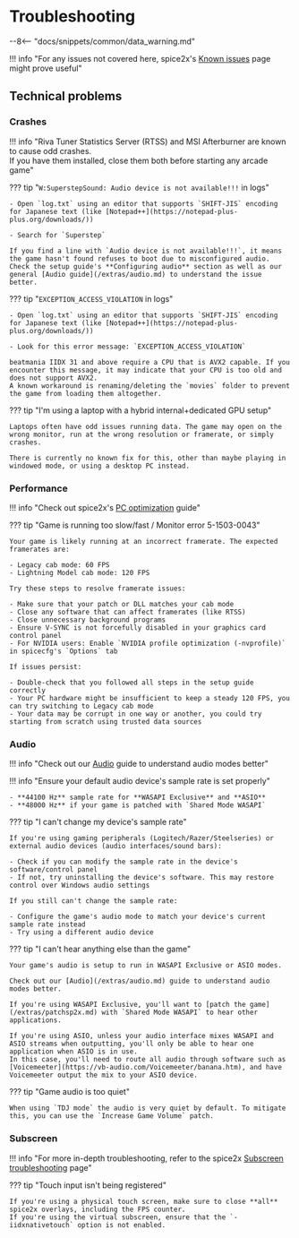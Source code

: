 # Troubleshooting

--8<-- "docs/snippets/common/data_warning.md"

!!! info "For any issues not covered here, spice2x's [Known issues](https://github.com/spice2x/spice2x.github.io/wiki/Known-issues) page might prove useful"

## Technical problems

### Crashes

!!! info "Riva Tuner Statistics Server (RTSS) and MSI Afterburner are known to cause odd crashes.<br>If you have them installed, close them both before starting any arcade game"

??? tip "`W:SuperstepSound: Audio device is not available!!!` in logs"

    - Open `log.txt` using an editor that supports `SHIFT-JIS` encoding for Japanese text (like [Notepad++](https://notepad-plus-plus.org/downloads/))

    - Search for `Superstep`

    If you find a line with `Audio device is not available!!!`, it means the game hasn't found refuses to boot due to misconfigured audio.  
    Check the setup guide's **Configuring audio** section as well as our general [Audio guide](/extras/audio.md) to understand the issue better.

??? tip "`EXCEPTION_ACCESS_VIOLATION` in logs"

    - Open `log.txt` using an editor that supports `SHIFT-JIS` encoding for Japanese text (like [Notepad++](https://notepad-plus-plus.org/downloads/))

    - Look for this error message: `EXCEPTION_ACCESS_VIOLATION`

    beatmania IIDX 31 and above require a CPU that is AVX2 capable. If you encounter this message, it may indicate that your CPU is too old and does not support AVX2.  
    A known workaround is renaming/deleting the `movies` folder to prevent the game from loading them altogether.

??? tip "I'm using a laptop with a hybrid internal+dedicated GPU setup"

    Laptops often have odd issues running data. The game may open on the wrong monitor, run at the wrong resolution or framerate, or simply crashes.  

    There is currently no known fix for this, other than maybe playing in windowed mode, or using a desktop PC instead. 

### Performance

!!! info "Check out spice2x's [PC optimization](https://github.com/spice2x/spice2x.github.io/wiki/PC-optimization) guide"

??? tip "Game is running too slow/fast / Monitor error 5-1503-0043"

    Your game is likely running at an incorrect framerate. The expected framerates are:

    - Legacy cab mode: 60 FPS
    - Lightning Model cab mode: 120 FPS

    Try these steps to resolve framerate issues:

    - Make sure that your patch or DLL matches your cab mode
    - Close any software that can affect framerates (like RTSS)
    - Close unnecessary background programs
    - Ensure V-SYNC is not forcefully disabled in your graphics card control panel
    - For NVIDIA users: Enable `NVIDIA profile optimization (-nvprofile)` in spicecfg's `Options` tab

    If issues persist:

    - Double-check that you followed all steps in the setup guide correctly
    - Your PC hardware might be insufficient to keep a steady 120 FPS, you can try switching to Legacy cab mode
    - Your data may be corrupt in one way or another, you could try starting from scratch using trusted data sources

### Audio

!!! info "Check out our [Audio](/extras/audio.md) guide to understand audio modes better"

!!! info "Ensure your default audio device's sample rate is set properly"

    - **44100 Hz** sample rate for **WASAPI Exclusive** and **ASIO**
    - **48000 Hz** if your game is patched with `Shared Mode WASAPI`

??? tip "I can't change my device's sample rate"

    If you're using gaming peripherals (Logitech/Razer/Steelseries) or external audio devices (audio interfaces/sound bars):

    - Check if you can modify the sample rate in the device's software/control panel
    - If not, try uninstalling the device's software. This may restore control over Windows audio settings

    If you still can't change the sample rate:

    - Configure the game's audio mode to match your device's current sample rate instead
    - Try using a different audio device

??? tip "I can't hear anything else than the game"

    Your game's audio is setup to run in WASAPI Exclusive or ASIO modes.

    Check out our [Audio](/extras/audio.md) guide to understand audio modes better.

    If you're using WASAPI Exclusive, you'll want to [patch the game](/extras/patchsp2x.md) with `Shared Mode WASAPI` to hear other applications.

    If you're using ASIO, unless your audio interface mixes WASAPI and ASIO streams when outputting, you'll only be able to hear one application when ASIO is in use.  
    In this case, you'll need to route all audio through software such as [Voicemeeter](https://vb-audio.com/Voicemeeter/banana.htm), and have Voicemeeter output the mix to your ASIO device.

??? tip "Game audio is too quiet"

    When using `TDJ mode` the audio is very quiet by default. To mitigate this, you can use the `Increase Game Volume` patch.

### Subscreen

!!! info "For more in-depth troubleshooting, refer to the spice2x [Subscreen troubleshooting](https://github.com/spice2x/spice2x.github.io/wiki/Configuring-touch-screens-as-subscreen#troubleshooting) page"

??? tip "Touch input isn't being registered"

    If you're using a physical touch screen, make sure to close **all** spice2x overlays, including the FPS counter.  
    If you're using the virtual subscreen, ensure that the `-iidxnativetouch` option is not enabled.